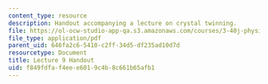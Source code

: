 ```yaml
---
content_type: resource
description: Handout accompanying a lecture on crystal twinning.
file: https://ol-ocw-studio-app-qa.s3.amazonaws.com/courses/3-40j-physical-metallurgy-fall-2009/f849fdfaf4eee6019c4b8c661b65afb1_MIT3_40JF09_fig09.pdf
file_type: application/pdf
parent_uid: 646fa2c6-5410-c2ff-34d5-df235ad10d7d
resourcetype: Document
title: Lecture 9 Handout
uid: f849fdfa-f4ee-e601-9c4b-8c661b65afb1
---
```


